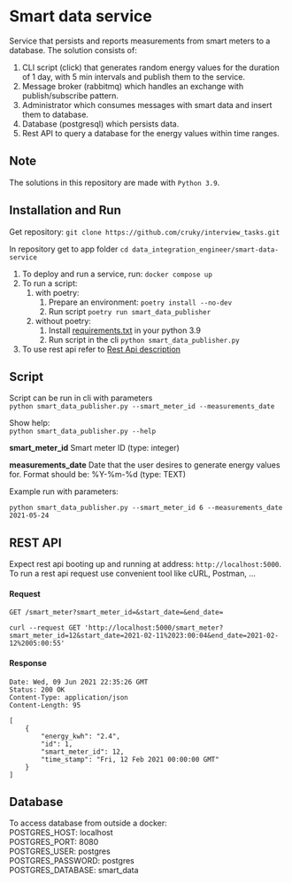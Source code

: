# Smart data service

Service that persists and reports measurements from smart meters to a database.
The solution consists of:
1. CLI script (click) that generates random energy values for the duration of 1 day, with 5 min intervals 
    and publish them to the service.
2. Message broker (rabbitmq) which handles an exchange with publish/subscribe pattern.
3. Administrator which consumes messages with smart data and insert them to database. 
4. Database (postgresql) which persists data.
5. Rest API to query a database for the energy values within time ranges.

## Note

The solutions in this repository are made with `Python 3.9`.

## Installation and Run

Get repository: `git clone https://github.com/cruky/interview_tasks.git`

In repository get to app folder `cd data_integration_engineer/smart-data-service`


1. To deploy and run a service, run: `docker compose up`
2. To run a script:
   1. with poetry:  
      1. Prepare an environment: `poetry install --no-dev`
      2. Run script `poetry run smart_data_publisher`
   2. without poetry:
      1. Install [requirements.txt](requirements.txt) in your python 3.9
      2. Run script in the cli `python smart_data_publisher.py`
3. To use rest api refer to [Rest Api description](#rest-api)

## Script

Script can be run in cli with parameters  
`python smart_data_publisher.py --smart_meter_id --measurements_date`  

Show help:  
 `python smart_data_publisher.py --help`  
  
**smart_meter_id** Smart meter ID (type: integer)  

**measurements_date** Date that the user desires to generate energy
                            values for. Format should be: %Y-%m-%d (type: TEXT)  
                            
Example run with parameters:

`python smart_data_publisher.py --smart_meter_id 6 --measurements_date 2021-05-24`

## REST API

Expect rest api booting up and running at address: `http://localhost:5000`.  
To run a rest api request use convenient tool like cURL, Postman, ...

#### Request

`GET /smart_meter?smart_meter_id=&start_date=&end_date=`
    
    curl --request GET 'http://localhost:5000/smart_meter?smart_meter_id=12&start_date=2021-02-11%2023:00:04&end_date=2021-02-12%2005:00:55'

#### Response

    Date: Wed, 09 Jun 2021 22:35:26 GMT
    Status: 200 OK
    Content-Type: application/json
    Content-Length: 95

    [
        {
            "energy_kwh": "2.4",
            "id": 1,
            "smart_meter_id": 12,
            "time_stamp": "Fri, 12 Feb 2021 00:00:00 GMT"
        }
    ]

## Database

To access database from outside a docker:  
POSTGRES_HOST: localhost  
POSTGRES_PORT: 8080  
POSTGRES_USER: postgres  
POSTGRES_PASSWORD: postgres  
POSTGRES_DATABASE: smart_data  
